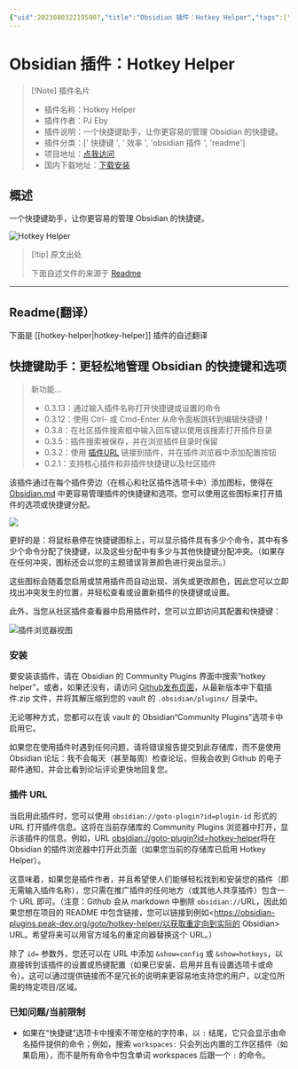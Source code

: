 ```yaml
---
{"uid":2023080322195007,"title":"Obsidian 插件：Hotkey Helper","tags":["快捷键","效率","obsidian插件","readme"],"description":"一个快捷键助手，让你更容易的管理 Obsidian 的快捷键。","author":"AI","type":"readme","draft":false,"editable":false,"modified":20230101000000,"dg-publish":true,"permalink":"/lake-of-knowledge/10-obsidian/obsidian/readme/hotkey-helper-readme/","dgPassFrontmatter":true}
---
```



# Obsidian 插件：Hotkey Helper

> [!Note] 插件名片
> - 插件名称：Hotkey Helper
> - 插件作者：PJ Eby
> - 插件说明：一个快捷键助手，让你更容易的管理 Obsidian 的快捷键。
> - 插件分类：[' 快捷键 ', ' 效率 ', 'obsidian 插件 ', 'readme']
> - 项目地址：[点我访问](https://github.com/pjeby/hotkey-helper)
> - 国内下载地址：[下载安装](https://pkmer.cn/products/plugin/pluginMarket/?hotkey-helper)

## 概述

一个快捷键助手，让你更容易的管理 Obsidian 的快捷键。

![Hotkey Helper](https://cdn.pkmer.cn/covers/hotkey-helper.png!pkmer)

> [!tip] 原文出处
>
>下面自述文件的来源于 [Readme](https://ghproxy.net/https://raw.githubusercontent.com/pjeby/hotkey-helper/master/README.md)
>

---

## Readme(翻译）

下面是 [[hotkey-helper\|hotkey-helper]] 插件的自述翻译

## 快捷键助手：更轻松地管理 Obsidian 的快捷键和选项

> 新功能...
>
> * 0.3.13：通过输入插件名称打开快捷键或设置的命令
> * 0.3.12：使用 Ctrl- 或 Cmd-Enter 从命令面板跳转到编辑快捷键！
> * 0.3.8：在社区插件搜索框中输入回车键以使用该搜索打开插件目录
> * 0.3.5：插件搜索被保存，并在浏览插件目录时保留
> * 0.3.2：使用 [插件URL](#plugin-urls) 链接到插件，并在插件浏览器中添加配置按钮
> * 0.2.1：支持核心插件和非插件快捷键以及社区插件

该插件通过在每个插件旁边（在核心和社区插件选项卡中）添加图标，使得在 [Obsidian.md](https://obsidian.md) 中更容易管理插件的快捷键和选项。您可以使用这些图标来打开插件的选项或快捷键分配。

![](https://raw.githubusercontent.com/pjeby/hotkey-helper/master/hotkey-helper.gif)

更好的是：将鼠标悬停在快捷键图标上，可以显示插件具有多少个命令，其中有多少个命令分配了快捷键，以及这些分配中有多少与其他快捷键分配冲突。（如果存在任何冲突，图标还会以您的主题错误背景颜色进行突出显示。）

这些图标会随着您启用或禁用插件而自动出现、消失或更改颜色，因此您可以立即找出冲突发生的位置，并轻松查看或设置新插件的快捷键或设置。

此外，当您从社区插件查看器中启用插件时，您可以立即访问其配置和快捷键：

![插件浏览器视图](https://raw.githubusercontent.com/pjeby/hotkey-helper/master/plugin-browser.png)

### 安装

要安装该插件，请在 Obsidian 的 Community Plugins 界面中搜索“hotkey helper”。或者，如果还没有，请访问 [Github发布页面](https://github.com/pjeby/hotkey-helper/releases)，从最新版本中下载插件.zip 文件，并将其解压缩到您的 vault 的 `.obsidian/plugins/` 目录中。

无论哪种方式，您都可以在该 vault 的 Obsidian“Community Plugins”选项卡中启用它。

如果您在使用插件时遇到任何问题，请将错误报告提交到此存储库，而不是使用 Obsidian 论坛：我不会每天（甚至每周）检查论坛，但我会收到 Github 的电子邮件通知，并会比看到论坛评论更快地回复您。

### 插件 URL

当启用此插件时，您可以使用 `obsidian://goto-plugin?id=plugin-id` 形式的 URL 打开插件信息。这将在当前存储库的 Community Plugins 浏览器中打开，显示该插件的信息。例如，URL <obsidian://goto-plugin?id=hotkey-helper>将在 Obsidian 的插件浏览器中打开此页面（如果您当前的存储库已启用 Hotkey Helper）。

这意味着，如果您是插件作者，并且希望使人们能够轻松找到和安装您的插件（即无需输入插件名称），您只需在推广插件的任何地方（或其他人共享插件）包含一个 URL 即可。（注意：Github 会从 markdown 中删除 `obsidian://`URL，因此如果您想在项目的 README 中包含链接，您可以链接到例如<<https://obsidian-plugins.peak-dev.org/goto/hotkey-helper/以获取重定向到实际的> Obsidian> URL。希望将来可以用官方域名的重定向器替换这个 URL。）

除了 `id=` 参数外，您还可以在 URL 中添加 `&show=config` 或 `&show=hotkeys`，以直接转到该插件的设置或热键配置（如果已安装、启用并且有设置选项卡或命令）。这可以通过提供链接而不是冗长的说明来更容易地支持您的用户，以定位所需的特定项目/区域。

### 已知问题/当前限制

* 如果在“快捷键”选项卡中搜索不带空格的字符串，以 `:` 结尾，它只会显示由命名插件提供的命令；例如，搜索 `workspaces:` 只会列出内置的工作区插件（如果启用），而不是所有命令中包含单词 workspaces 后跟一个 `:` 的命令。
